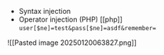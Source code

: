 * Syntax injection
* Operator injection (PHP) [[php]]
`user[$ne]=test&pass[$ne]=asdf&remember=`

![[Pasted image 20250120063827.png]]